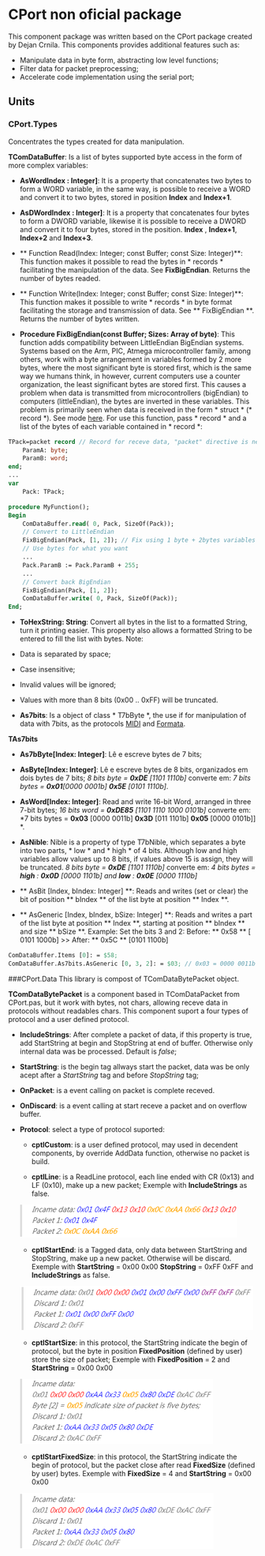 
# CPort non oficial package
This component package was written based on the CPort package created by Dejan Crnila. This components provides additional features such as:
  * Manipulate data in byte form, abstracting low level functions;
  * Filter data for packet preprocessing;
  * Accelerate code implementation using the serial port;

## Units

### CPort.Types
Concentrates the types created for data manipulation.

**TComDataBuffer**: Is a list of bytes supported byte access in the form of more complex variables:

* **AsWordIndex : Integer]**: It is a property that concatenates two bytes to form a WORD variable, in the same way, is possible to receive a WORD and convert it to two bytes, stored in position **Index** and **Index+1**.

* **AsDWordIndex : Integer]**: It is a property that concatenates four bytes to form a DWORD variable, likewise it is possible to receive a DWORD and convert it to four bytes, stored in the position. **Index** , **Index+1**, **Index+2** and **Index+3**.

* ** Function Read(Index: Integer; const Buffer; const Size: Integer)**: This function makes it possible to read the bytes in * records * facilitating the manipulation of the data. See **FixBigEndian**. Returns the number of bytes readed.

* ** Function Write(Index: Integer; const Buffer; const Size: Integer)**: This function makes it possible to write * records * in byte format facilitating the storage and transmission of data. See ** FixBigEndian **. Returns the number of bytes written.

* **Procedure FixBigEndian(const Buffer; Sizes: Array of byte)**: This function adds compatibility between LittleEndian BigEndian systems. Systems based on the Arm, PIC, Atmega microcontroller family, among others, work with a byte arrangement in variables formed by 2 more bytes, where the most significant byte is stored first, which is the same way we humans think, in however, current computers use a counter organization, the least significant bytes are stored first. This causes a problem when data is transmitted from microcontrollers (bigEndian) to computers (littleEndian), the bytes are inverted in these variables. This problem is primarily seen when data is received in the form * struct * (* record *). See mode [here](https://en.wikipedia.org/wiki/Endianness "here"). 
For use this function, pass * record * and a list of the bytes of each variable contained in * record *:

```pascal
TPack=packet record // Record for receve data, "packet" directive is need
	ParamA: byte;
	ParamB: word;
end;
...
var
	Pack: TPack;
```
```Pascal
procedure MyFunction();
Begin
	ComDataBuffer.read( 0, Pack, SizeOf(Pack));
	// Convert to LittleEndian
	FixBigEndian(Pack, [1, 2]); // Fix using 1 byte + 2bytes variables
	// Use bytes for what you want
	...
	Pack.ParamB := Pack.ParamB + 255;
	...
	// Convert back BigEndian
	FixBigEndian(Pack, [1, 2]); 
	ComDataBuffer.write( 0, Pack, SizeOf(Pack));
End;
```
* **ToHexString: String**:  Convert all bytes in the list to a formatted String, turn it printing easier. This property also allows a formatted String to be entered to fill the list with bytes. Note:
* Data is separated by space;
* Case insensitive;
* Invalid values will be ignored;
* Values with more than 8 bits (0x00 .. 0xFF) will be truncated.

* **As7bits**: Is a object of class * T7bByte *, the use if for manipulation of data with 7bits, as the protocols [MIDI](https://www.midi.org/specifications/item/table-1-summary-of-midi-message "MIDI")  and [Formata](https://github.com/firmata/protocol "Formata").

**TAs7bits**
* **As7bByte[Index: Integer]**: Lê e escreve bytes de 7 bits;
* **AsByte[Index: Integer]**: Lê e escreve bytes de 8 bits, organizados em dois bytes de 7 bits;
*8 bits byte =  **0xDE** [1101 1110b]*  converte em:
*7 bits bytes =  **0x01**[0000 0001b] **0x5E** [0101 1110b]*.

* **AsWord[Index: Integer]**: Read and write 16-bit Word, arranged in three 7-bit bytes;
*16 bits word =  **0xDE85**  [1101 1110 1000 0101b]*  converte em: 
*7 bits bytes =  **0x03** [0000 0011b] **0x3D** [011 1101b] **0x05** [0000 0101b]] *.

* **AsNible**: Nible is a property of type T7bNible, which separates a byte into two parts, * low * and * high * of 4 bits. Although low and high variables allow values up to 8 bits,  if values above 15 is assign, they will be truncated.
*8 bits byte =  **0xDE** [1101 1110b]*  converte em:
*4 bits bytes =  **high** : **0x0D** [0000 1101b] and **low** : **0x0E** [0000 1110b]* 

* ** AsBit [Index, bIndex: Integer] **: Reads and writes (set or clear) the bit of position ** bIndex ** of the list byte at position ** Index **.

* ** AsGeneric [Index, bIndex, bSize: Integer] **: Reads and writes a part of the list byte at position ** Index **, starting at position ** bIndex ** and size ** bSize **.
Example:
Set the bits 3 and 2:
Before: ** 0x58 ** [ 0101 1000b] >> After: ** 0x5C ** [0101 1100b]
```pascal
ComDataBuffer.Items [0]: = $58;
ComDataBuffer.As7bits.AsGeneric [0, 3, 2]: = $03; // 0x03 = 0000 0011b
```

###CPort.Data
This library is compost of TComDataBytePacket object.

**TComDataBytePacket** is a component based in TComDataPacket from CPort.pas, but it work with bytes, not chars, allowing receve data in protocols without readables chars.  This component suport a four types of protocol and a user defined protocol.

* **IncludeStrings**: After complete a packet of data, if this property is true, add StartString at begin and StopString at end of buffer. Otherwise only internal data was be processed. Default is *false*;

* **StartString**: is the begin tag allways start the packet, data was be only acept after a *StartString* tag and before *StopString* tag;

* **OnPacket**: is a event calling on packet is complete receved.

* **OnDiscard**: is a event calling at start receve a packet and on overflow buffer. 

* **Protocol**: select a type of protocol suported:
	* **cptlCustom**: is a user defined protocol, may used in decendent components, by override AddData function, otherwise no packet is build.

	* **cptlLine**: is a ReadLine protocol, each line ended with CR (0x13) and LF (0x10), make up a new packet;
	Exemple with **IncludeStrings** as false.
	
 	![](https://github.com/MaiconSoft/ComPort-Library/blob/master/NonOficial/Resource/Image1.PNG)

	* **cptlStartEnd**: is a Tagged data, only data between StartString and StopString, make up a new packet. Otherwise will be discard.
	Exemple with **StartString** = 0x00 0x00 **StopString** = 0xFF 0xFF and **IncludeStrings** as false.

 	![](https://github.com/MaiconSoft/ComPort-Library/blob/master/NonOficial/Resource/Image2.PNG)

	* **cptlStartSize**: in this protocol, the StartString indicate the begin of protocol, but the byte in position **FixedPosition** (defined by user) store the size of packet;
	Exemple with **FixedPosition** = 2 and **StartString** = 0x00 0x00

 	![](https://github.com/MaiconSoft/ComPort-Library/blob/master/NonOficial/Resource/Image3.PNG)

	* **cptlStartFixedSize**:  in this protocol, the StartString indicate the begin of protocol, but the packet close after read **FixedSize** (defined by user)  bytes.
	Exemple with **FixedSize** = 4 and **StartString** = 0x00 0x00

	![](https://github.com/MaiconSoft/ComPort-Library/blob/master/NonOficial/Resource/Image4.PNG)